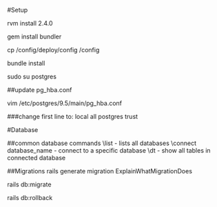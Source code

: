 #Setup

rvm install 2.4.0

gem install bundler

cp /config/deploy/config /config

bundle install

sudo su postgres

##update pg_hba.conf  

vim /etc/postgres/9.5/main/pg_hba.conf

###change first line to:
local   all             postgres                                trust


#Database

##common database commands
\\list - lists all databases
\\connect database_name - connect to a specific database
\\dt - show all tables in connected database

##Migrations
rails generate migration ExplainWhatMigrationDoes

rails db:migrate

rails db:rollback
